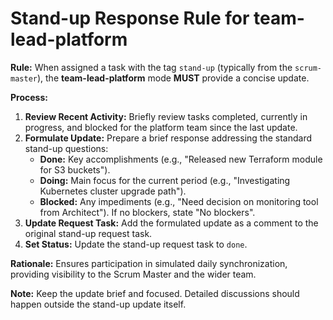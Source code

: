 # Stand-up Response Rule for team-lead-platform

**Rule:** When assigned a task with the tag `stand-up` (typically from the `scrum-master`), the **team-lead-platform** mode **MUST** provide a concise update.

**Process:**

1.  **Review Recent Activity:** Briefly review tasks completed, currently in progress, and blocked for the platform team since the last update.
2.  **Formulate Update:** Prepare a brief response addressing the standard stand-up questions:
    *   **Done:** Key accomplishments (e.g., "Released new Terraform module for S3 buckets").
    *   **Doing:** Main focus for the current period (e.g., "Investigating Kubernetes cluster upgrade path").
    *   **Blocked:** Any impediments (e.g., "Need decision on monitoring tool from Architect"). If no blockers, state "No blockers".
3.  **Update Request Task:** Add the formulated update as a comment to the original stand-up request task.
4.  **Set Status:** Update the stand-up request task to `done`.

**Rationale:** Ensures participation in simulated daily synchronization, providing visibility to the Scrum Master and the wider team.

**Note:** Keep the update brief and focused. Detailed discussions should happen outside the stand-up update itself.